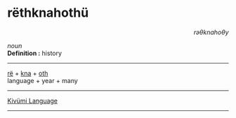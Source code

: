 
# rëthknahothü

<div align="right"><i>rəθknahoθy</i></div>

*noun*  
**Definition :** history  

---

[rë](rë.md) + [kna](kna.md) + [oth](oth.md)  
language + year + many  

---

[Kivümi Language](../README.md)

---
